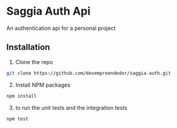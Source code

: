 <h1>Saggia Auth Api</h1>

<p>
   An authentication api for a personal project
</p>

## Installation

1. Clone the repo

```sh
git clone https://github.com/devempreendedor/saggia-auth.git
```

2. Install NPM packages

```sh
npm install
```

3. to run the unit tests and the integration tests

```sh
npm test
```
